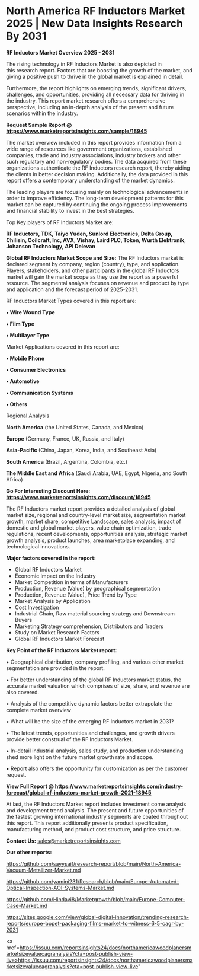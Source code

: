# North America RF Inductors Market 2025 | New Data Insights Research By 2031

<Strong> RF Inductors Market Overview 2025 - 2031</strong>

The rising technology in RF Inductors Market is also depicted in this research report. Factors that are boosting the growth of the market, and giving a positive push to thrive in the global market is explained in detail.

Furthermore, the report highlights on emerging trends, significant drivers, challenges, and opportunities, providing all necessary data for thriving in the industry. This report market research offers a comprehensive perspective, including an in-depth analysis of the present and future scenarios within the industry.

<strong>Request Sample Report @ <a href=https://www.marketreportsinsights.com/sample/18945>https://www.marketreportsinsights.com/sample/18945</a></strong>

The market overview included in this report provides information from a wide range of resources like government organizations, established companies, trade and industry associations, industry brokers and other such regulatory and non-regulatory bodies. The data acquired from these organizations authenticate the RF Inductors research report, thereby aiding the clients in better decision making. Additionally, the data provided in this report offers a contemporary understanding of the market dynamics.

The leading players are focusing mainly on technological advancements in order to improve efficiency. The long-term development patterns for this market can be captured by continuing the ongoing process improvements and financial stability to invest in the best strategies.

Top Key players of RF Inductors Market are:

<strong>RF Inductors, TDK, Taiyo Yuden, Sunlord Electronics, Delta Group, Chilisin, Coilcraft, Inc, AVX, Vishay, Laird PLC, Token, Wurth Elektronik, Johanson Technology, API Delevan</strong>

<strong><b>Global RF Inductors Market Scope and Size:</b></strong>
The RF Inductors market is declared segment by company, region (country), type, and application. Players, stakeholders, and other participants in the global RF Inductors market will gain the market scope as they use the report as a powerful resource. The segmental analysis focuses on revenue and product by type and application and the forecast period of 2025-2031.

RF Inductors Market Types covered in this report are:

<strong>• Wire Wound Type

• Film Type

• Multilayer Type</strong>

Market Applications covered in this report are:

<strong>• Mobile Phone

• Consumer Electronics

• Automotive

• Communication Systems

• Others</strong> 

Regional Analysis

<strong>North America</strong> (the United States, Canada, and Mexico)

<strong>Europe</strong> (Germany, France, UK, Russia, and Italy)

<strong>Asia-Pacific</strong> (China, Japan, Korea, India, and Southeast Asia)

<strong>South America</strong> (Brazil, Argentina, Colombia, etc.)

<strong>The Middle East and Africa</strong> (Saudi Arabia, UAE, Egypt, Nigeria, and South Africa)

<strong>Go For Interesting Discount Here: <a href=https://www.marketreportsinsights.com/discount/18945>https://www.marketreportsinsights.com/discount/18945</a></strong>

The RF Inductors market report provides a detailed analysis of global market size, regional and country-level market size, segmentation market growth, market share, competitive Landscape, sales analysis, impact of domestic and global market players, value chain optimization, trade regulations, recent developments, opportunities analysis, strategic market growth analysis, product launches, area marketplace expanding, and technological innovations.

<strong><b>Major factors covered in the report:</b></strong>
<ul>
  <li>Global RF Inductors Market </li>
  <li>Economic Impact on the Industry</li>
  <li>Market Competition in terms of Manufacturers</li>
  <li>Production, Revenue (Value) by geographical segmentation</li>
  <li>Production, Revenue (Value), Price Trend by Type</li>
  <li>Market Analysis by Application</li>
  <li>Cost Investigation</li>
  <li>Industrial Chain, Raw material sourcing strategy and Downstream Buyers</li>
  <li>Marketing Strategy comprehension, Distributors and Traders</li>
  <li>Study on Market Research Factors</li>
  <li>Global RF Inductors Market Forecast</li>
</ul>

<strong><b>Key Point of the RF Inductors Market report:</b></strong>

• Geographical distribution, company profiling, and various other market segmentation are provided in the report.

• For better understanding of the global RF Inductors market status, the accurate market valuation which comprises of size, share, and revenue are also covered.

• Analysis of the competitive dynamic factors better extrapolate the complete market overview

• What will be the size of the emerging RF Inductors market in 2031?

• The latest trends, opportunities and challenges, and growth drivers provide better construal of the RF Inductors Market.

• In-detail industrial analysis, sales study, and production understanding shed more light on the future market growth rate and scope.

• Report also offers the opportunity for customization as per the customer request.

<strong><b>View Full Report @ <a href=https://www.marketreportsinsights.com/industry-forecast/global-rf-inductors-market-growth-2021-18945>https://www.marketreportsinsights.com/industry-forecast/global-rf-inductors-market-growth-2021-18945</a></b></strong>


At last, the RF Inductors Market report includes investment come analysis and development trend analysis. The present and future opportunities of the fastest growing international industry segments are coated throughout this report. This report additionally presents product specification, manufacturing method, and product cost structure, and price structure.

<strong>Contact Us:</strong>
sales@marketreportsinsights.com

<strong>Our other reports:</strong>

<a href=https://github.com/sayysaif/research-report/blob/main/North-America-Vacuum-Metallizer-Market.md>https://github.com/sayysaif/research-report/blob/main/North-America-Vacuum-Metallizer-Market.md</a>

<a href=https://github.com/yamini231/Research/blob/main/Europe-Automated-Optical-Inspection-AOI-Systems-Market.md>https://github.com/yamini231/Research/blob/main/Europe-Automated-Optical-Inspection-AOI-Systems-Market.md</a>

<a href=https://github.com/Hindavi8/Marketgrowth/blob/main/Europe-Computer-Case-Market.md>https://github.com/Hindavi8/Marketgrowth/blob/main/Europe-Computer-Case-Market.md</a>

<a href=https://sites.google.com/view/global-digital-innovation/trending-research-reports/europe-bopet-packaging-films-market-to-witness-6-5-cagr-by-2031>https://sites.google.com/view/global-digital-innovation/trending-research-reports/europe-bopet-packaging-films-market-to-witness-6-5-cagr-by-2031</a>

<a href=https://issuu.com/reportsinsights24/docs/northamericawoodplanersmarketsizevaluecagranalysis?cta=post-publish-view-live>https://issuu.com/reportsinsights24/docs/northamericawoodplanersmarketsizevaluecagranalysis?cta=post-publish-view-live</a>"

